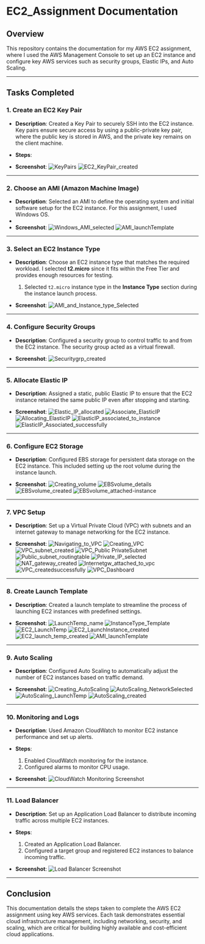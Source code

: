 # EC2_Assignment Documentation

## Overview
This repository contains the documentation for my AWS EC2 assignment, where I used the AWS Management Console to set up an EC2 instance and configure key AWS services such as security groups, Elastic IPs, and Auto Scaling.

---

## Tasks Completed

### 1. **Create an EC2 Key Pair**
- **Description**: Created a Key Pair to securely SSH into the EC2 instance. Key pairs ensure secure access by using a public-private key pair, where the public key is stored in AWS, and the private key remains on the client machine.
- **Steps**:
 
- **Screenshot**: 
![KeyPairs](https://github.com/user-attachments/assets/9c82458b-4cbe-4279-a69b-4251a0df4724)
![EC2_KeyPair_created](https://github.com/user-attachments/assets/51582ed6-aec5-4d21-a4b7-c28bbe9b552f)


---

### 2. **Choose an AMI (Amazon Machine Image)**
- **Description**: Selected an AMI to define the operating system and initial software setup for the EC2 instance. For this assignment, I used Windows OS.
-
- **Screenshot**: 
![Windows_AMI_selected](https://github.com/user-attachments/assets/4bc552f3-6970-486a-8923-a53bd4bbe22c)
![AMI_launchTemplate](https://github.com/user-attachments/assets/9c338801-ab09-404a-9697-7f2f37905139)


---

### 3. **Select an EC2 Instance Type**
- **Description**: Choose an EC2 instance type that matches the required workload. I selected **t2.micro** since it fits within the Free Tier and provides enough resources for testing.
  1. Selected `t2.micro` instance type in the **Instance Type** section during the instance launch process.

- **Screenshot**:
![AMI_and_Instance_type_Selected](https://github.com/user-attachments/assets/9a39f58e-703b-4bc5-a752-85a1d5fa4506)


---

### 4. **Configure Security Groups**
- **Description**: Configured a security group to control traffic to and from the EC2 instance. The security group acted as a virtual firewall.

- **Screenshot**: 
![Securitygrp_created](https://github.com/user-attachments/assets/727792f8-8e26-4d48-ad0e-b8f00137a711)


---

### 5. **Allocate Elastic IP**
- **Description**: Assigned a static, public Elastic IP to ensure that the EC2 instance retained the same public IP even after stopping and starting.
  
- **Screenshot**:
![Elastic_IP_allocated](https://github.com/user-attachments/assets/92409166-63bf-4233-b9e7-ab7f76daaf4f)
![Associate_ElasticIP](https://github.com/user-attachments/assets/fd2ebc46-7546-4995-923a-22c2d67cfadb)
![Allocating_ElasticIP](https://github.com/user-attachments/assets/0e3b64b4-d795-42e3-9aba-5ab7ec312687)
![ElasticIP_associated_to_instance](https://github.com/user-attachments/assets/775f3e6f-6ad2-40db-9de0-dacaba078fca)
![ElasticIP_Associated_successfully](https://github.com/user-attachments/assets/f18e114b-11c9-4037-bc8d-e34f8048000b)


---

### 6. **Configure EC2 Storage**
- **Description**: Configured EBS storage for persistent data storage on the EC2 instance. This included setting up the root volume during the instance launch.

- **Screenshot**:
![Creating_volume](https://github.com/user-attachments/assets/3047a035-d4d9-4bc1-91ca-093396fa44d5)
![EBSvolume_details](https://github.com/user-attachments/assets/056518ed-6322-4b63-8a52-b7a1b3e83554)
![EBSvolume_created](https://github.com/user-attachments/assets/6b27c596-7cad-478b-bd78-d683173a8dc7)
![EBSvolume_attached-instance](https://github.com/user-attachments/assets/058702c3-2264-4d65-9798-1e59b4fa710f)



---

### 7. **VPC Setup**
- **Description**: Set up a Virtual Private Cloud (VPC) with subnets and an internet gateway to manage networking for the EC2 instance.

- **Screenshot**:
![Navigating_to_VPC](https://github.com/user-attachments/assets/db91664e-32b2-41cc-8ed2-de58f2d737ba)
![Creating_VPC](https://github.com/user-attachments/assets/b376efd3-6590-4085-88b2-e56e82b5c255)
![VPC_subnet_created](https://github.com/user-attachments/assets/11947e03-4698-4fca-96af-d442514e9cdd)
![VPC_Public PrivateSubnet](https://github.com/user-attachments/assets/b84b14f2-ba3b-4369-8b2d-b2d8d70cf0dc)
![Public_subnet_routingtable](https://github.com/user-attachments/assets/0f26a58f-ac16-4590-8718-94ad40624caf)
![Private_IP_selected](https://github.com/user-attachments/assets/5264fe8e-953c-444c-bf8b-b7a4ed66b456)
![NAT_gateway_created](https://github.com/user-attachments/assets/96c7692d-b115-42b5-9cda-cc89a1557108)
![Internetgw_attached_to_vpc](https://github.com/user-attachments/assets/77d972f8-6e8b-4e88-a38c-ccbfef603fec)
![VPC_createdsuccessfully](https://github.com/user-attachments/assets/189b540c-f0c7-42ca-8476-f1683ba0365e)
![VPC_Dashboard](https://github.com/user-attachments/assets/94e7a12e-309b-4a23-8cb8-f537bfee0bec)

---

### 8. **Create Launch Template**
- **Description**: Created a launch template to streamline the process of launching EC2 instances with predefined settings.
  
- **Screenshot**:
![LaunchTemp_name](https://github.com/user-attachments/assets/9e97cdf0-9cd0-4800-a46f-3277880594b3)
![InstanceType_Template](https://github.com/user-attachments/assets/d0b6e209-890c-422f-ad26-4b57277aade7)
![EC2_LaunchTemp](https://github.com/user-attachments/assets/94dbf5e4-7829-4382-b5a2-f351e888bf2b)
![EC2_LaunchInstance_created](https://github.com/user-attachments/assets/1c493263-2324-4af5-ad30-add97ec601b6)
![EC2_launch_temp_created](https://github.com/user-attachments/assets/8a3c2320-7bc1-4afc-a76d-db1364d40a48)
![AMI_launchTemplate](https://github.com/user-attachments/assets/279b30a4-5d70-41fb-b468-0e4261b3dae9)


---

### 9. **Auto Scaling**
- **Description**: Configured Auto Scaling to automatically adjust the number of EC2 instances based on traffic demand.

- **Screenshot**:
![Creating_AutoScaling](https://github.com/user-attachments/assets/73895cf6-0047-4492-8940-4127f50b1e64)
![AutoScaling_NetworkSelected](https://github.com/user-attachments/assets/7a7626b0-8bdc-4226-8693-1fe468d04b85)
![AutoScaling_LaunchTemp](https://github.com/user-attachments/assets/bb024ff7-3680-4f62-b2fa-bc479ff3493f)
![AutoScaling_created](https://github.com/user-attachments/assets/661510e7-45e9-4638-a0a5-e9a4cb500f11)


---

### 10. **Monitoring and Logs**
- **Description**: Used Amazon CloudWatch to monitor EC2 instance performance and set up alerts.
- **Steps**:
  1. Enabled CloudWatch monitoring for the instance.
  2. Configured alarms to monitor CPU usage.

- **Screenshot**: ![CloudWatch Monitoring Screenshot](URL_to_image)

---

### 11. **Load Balancer**
- **Description**: Set up an Application Load Balancer to distribute incoming traffic across multiple EC2 instances.
- **Steps**:
  1. Created an Application Load Balancer.
  2. Configured a target group and registered EC2 instances to balance incoming traffic.
  
- **Screenshot**: ![Load Balancer Screenshot](URL_to_image)

---

## **Conclusion**
This documentation details the steps taken to complete the AWS EC2 assignment using key AWS services. Each task demonstrates essential cloud infrastructure management, including networking, security, and scaling, which are critical for building highly available and cost-efficient cloud applications.
